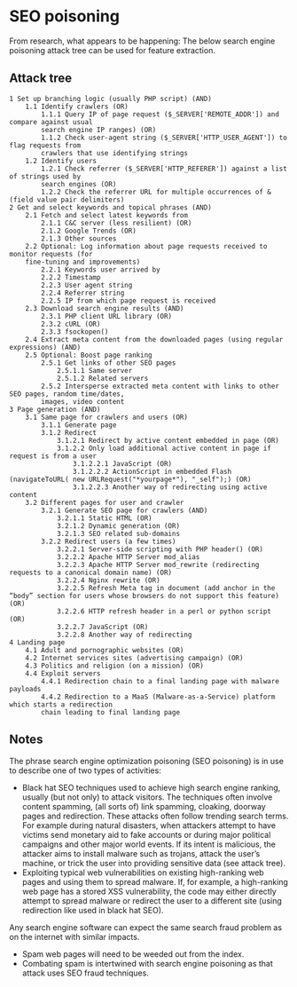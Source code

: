 # SEO poisoning

From research, what appears to be happening: The below search engine poisoning attack tree can be used for feature extraction.

## Attack tree

```text
1 Set up branching logic (usually PHP script) (AND)
    1.1 Identify crawlers (OR)
        1.1.1 Query IP of page request ($_SERVER['REMOTE_ADDR']) and compare against usual 
        search engine IP ranges) (OR)
        1.1.2 Check user-agent string ($_SERVER['HTTP_USER_AGENT']) to flag requests from 
        crawlers that use identifying strings
    1.2 Identify users 
        1.2.1 Check referrer ($_SERVER['HTTP_REFERER']) against a list of strings used by 
        search engines (OR)
        1.2.2 Check the referrer URL for multiple occurrences of & (field value pair delimiters)
2 Get and select keywords and topical phrases (AND)
    2.1 Fetch and select latest keywords from
        2.1.1 C&C server (less resilient) (OR)
        2.1.2 Google Trends (OR)
        2.1.3 Other sources
    2.2 Optional: Log information about page requests received to monitor requests (for 
    fine-tuning and improvements)
        2.2.1 Keywords user arrived by
        2.2.2 Timestamp
        2.2.3 User agent string
        2.2.4 Referrer string
        2.2.5 IP from which page request is received
    2.3 Download search engine results (AND)
        2.3.1 PHP client URL library (OR)
        2.3.2 cURL (OR)
        2.3.3 fsockopen()
    2.4 Extract meta content from the downloaded pages (using regular expressions) (AND)
    2.5 Optional: Boost page ranking
        2.5.1 Get links of other SEO pages
            2.5.1.1 Same server
            2.5.1.2 Related servers 
        2.5.2 Intersperse extracted meta content with links to other SEO pages, random time/dates, 
        images, video content
3 Page generation (AND)
    3.1 Same page for crawlers and users (OR)
        3.1.1 Generate page
        3.1.2 Redirect
            3.1.2.1 Redirect by active content embedded in page (OR)
            3.1.2.2 Only load additional active content in page if request is from a user 
                3.1.2.2.1 JavaScript (OR)
                3.1.2.2.2 ActionScript in embedded Flash (navigateToURL( new URLRequest("*yourpage*"), "_self");) (OR)
                3.1.2.2.3 Another way of redirecting using active content 
    3.2 Different pages for user and crawler
        3.2.1 Generate SEO page for crawlers (AND)
            3.2.1.1 Static HTML (OR)
            3.2.1.2 Dynamic generation (OR)
            3.2.1.3 SEO related sub-domains
        3.2.2 Redirect users (a few times)
            3.2.2.1 Server-side scripting with PHP header() (OR)
            3.2.2.2 Apache HTTP Server mod_alias
            3.2.2.3 Apache HTTP Server mod_rewrite (redirecting requests to a canonical domain name) (OR)
            3.2.2.4 Nginx rewrite (OR)
            3.2.2.5 Refresh Meta tag in document (add anchor in the “body” section for users whose browsers do not support this feature) (OR)
            3.2.2.6 HTTP refresh header in a perl or python script (OR)
            3.2.2.7 JavaScript (OR)
            3.2.2.8 Another way of redirecting
4 Landing page
    4.1 Adult and pornographic websites (OR)
    4.2 Internet services sites (advertising campaign) (OR)
    4.3 Politics and religion (on a mission) (OR)
    4.4 Exploit servers 
        4.4.1 Redirection chain to a final landing page with malware payloads
        4.4.2 Redirection to a MaaS (Malware-as-a-Service) platform which starts a redirection 
        chain leading to final landing page
```

## Notes


The phrase search engine optimization poisoning (SEO poisoning) is in use to describe one of two types of activities:

* Black hat SEO techniques used to achieve high search engine ranking, usually (but not only) to attack visitors. The techniques often involve content spamming, (all sorts of) link spamming, cloaking, doorway pages and redirection. These attacks often follow trending search terms. For example during natural disasters, when attackers attempt to have victims send monetary aid to fake accounts or during major political campaigns and other major world events. If its intent is malicious, the attacker aims to install malware such as trojans, attack the user’s machine, or trick the user into providing sensitive data (see attack tree).
* Exploiting typical web vulnerabilities on existing high-ranking web pages and using them to spread malware. If, for example, a high-ranking web page has a stored XSS vulnerability, the code may either directly attempt to spread malware or redirect the user to a different site (using redirection like used in black hat SEO).

Any search engine software can expect the same search fraud problem as on the internet with similar impacts.

* Spam web pages will need to be weeded out from the index.
* Combating spam is intertwined with search engine poisoning as that attack uses SEO fraud techniques.

